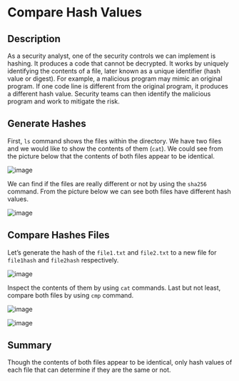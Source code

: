 # Compare Hash Values

## Description
As a security analyst, one of the security controls we can implement is hashing. It produces a code that cannot be decrypted. It works by uniquely identifying the contents of a file, later
known as a unique identifier (hash value or digest). For example, a malicious program may mimic an original program. If one code line is different from the original program, it produces a different hash value. Security teams can then identify the malicious program and work to mitigate the risk.

## Generate Hashes
First, `ls` command shows the files within the directory. We have two files and we would like to show the contents of them (`cat`). We could see from the picture below that the contents of both files appear to be identical.

![image](https://github.com/Kwangsa19/Ketmanto-Cybersecurity-Portfolio/assets/135963482/090063e2-c409-4f9f-b2a4-0e51742e0d38)

We can find if the files are really different or not by using the `sha256` command. From the picture below we can see both files have different hash values.

![image](https://github.com/Kwangsa19/Ketmanto-Cybersecurity-Portfolio/assets/135963482/e9e5aa82-14dd-41be-b9a9-a99032e96ce2)

## Compare Hashes Files
Let’s generate the hash of the `file1.txt` and `file2.txt` to a new file for `file1hash` and `file2hash` respectively.  

![image](https://github.com/Kwangsa19/Ketmanto-Cybersecurity-Portfolio/assets/135963482/43dac5fb-02a2-4a88-8649-860da04dcfc5)

Inspect the contents of them by using `cat` commands. Last but not least, compare both files by using `cmp` command.

![image](https://github.com/Kwangsa19/Ketmanto-Cybersecurity-Portfolio/assets/135963482/c1180c2b-6fc3-4af2-91c9-3396d0b3e328)

![image](https://github.com/Kwangsa19/Ketmanto-Cybersecurity-Portfolio/assets/135963482/4b18b138-0931-48bf-b3f4-9dac480ec2da)

## Summary
Though the contents of both files appear to be identical, only hash values of each file that can determine if they are the same or not.
